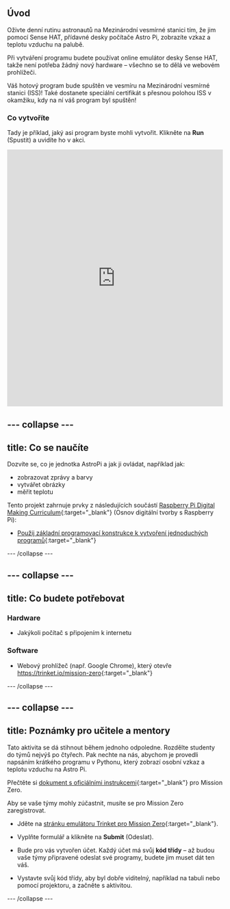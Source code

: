 ## Úvod

Oživte denní rutinu astronautů na Mezinárodní vesmírné stanici tím, že jim pomocí Sense HAT, přídavné desky počítače Astro Pi, zobrazíte vzkaz a teplotu vzduchu na palubě.

Při vytváření programu budete používat online emulátor desky Sense HAT, takže není potřeba žádný nový hardware – všechno se to dělá ve webovém prohlížeči.

Váš hotový program bude spuštěn ve vesmíru na Mezinárodní vesmírné stanici (ISS)! Také dostanete speciální certifikát s přesnou polohou ISS v okamžiku, kdy na ní váš program byl spuštěn!

### Co vytvoříte

Tady je příklad, jaký asi program byste mohli vytvořit. Klikněte na **Run** (Spustit) a uvidíte ho v akci. 

<iframe src="https://trinket.io/embed/python/069f6138f7?outputOnly=true&start=result" width="100%" height="600" frameborder="0" marginwidth="0" marginheight="0" allowfullscreen mark="crwd-mark"></iframe> 

--- collapse ---
---
title: Co se naučíte
---
Dozvíte se, co je jednotka AstroPi a jak ji ovládat, například jak:

+ zobrazovat zprávy a barvy
+ vytvářet obrázky
+ měřit teplotu

Tento projekt zahrnuje prvky z následujících součástí [Raspberry Pi Digital Making Curriculum](http://rpf.io/curriculum){:target="_blank"} (Osnov digitální tvorby s Raspberry Pi):

+ [Použij základní programovací konstrukce k vytvoření jednoduchých programů](https://curriculum.raspberrypi.org/programming/creator/){:target="_blank"}

--- /collapse ---

--- collapse ---
---
title: Co budete potřebovat
---
### Hardware

+ Jakýkoli počítač s připojením k internetu

### Software

+ Webový prohlížeč (např. Google Chrome), který otevře <https://trinket.io/mission-zero>{:target="_blank"}

--- /collapse ---

--- collapse ---
---
title: Poznámky pro učitele a mentory
---
Tato aktivita se dá stihnout během jednoho odpoledne. Rozdělte studenty do týmů nejvýš po čtyřech. Pak nechte na nás, abychom je provedli napsáním krátkého programu v Pythonu, který zobrazí osobní vzkaz a teplotu vzduchu na Astro Pi.

Přečtěte si [dokument s oficiálními instrukcemi](http://esamultimedia.esa.int/docs/edu/European_Astro_Pi_Challenge_Mission_Zero_guidelines.pdf){:target="_blank"} pro Mission Zero.

Aby se vaše týmy mohly zúčastnit, musíte se pro Mission Zero zaregistrovat.

+ Jděte na [stránku emulátoru Trinket pro Mission Zero](https://trinket.io/mission-zero/register){:target="_blank"}.

+ Vyplňte formulář a klikněte na **Submit** (Odeslat).

+ Bude pro vás vytvořen účet. Každý účet má svůj **kód třídy** – až budou vaše týmy připravené odeslat své programy, budete jim muset dát ten váš.

+ Vystavte svůj kód třídy, aby byl dobře viditelný, například na tabuli nebo pomocí projektoru, a začněte s aktivitou.

--- /collapse ---